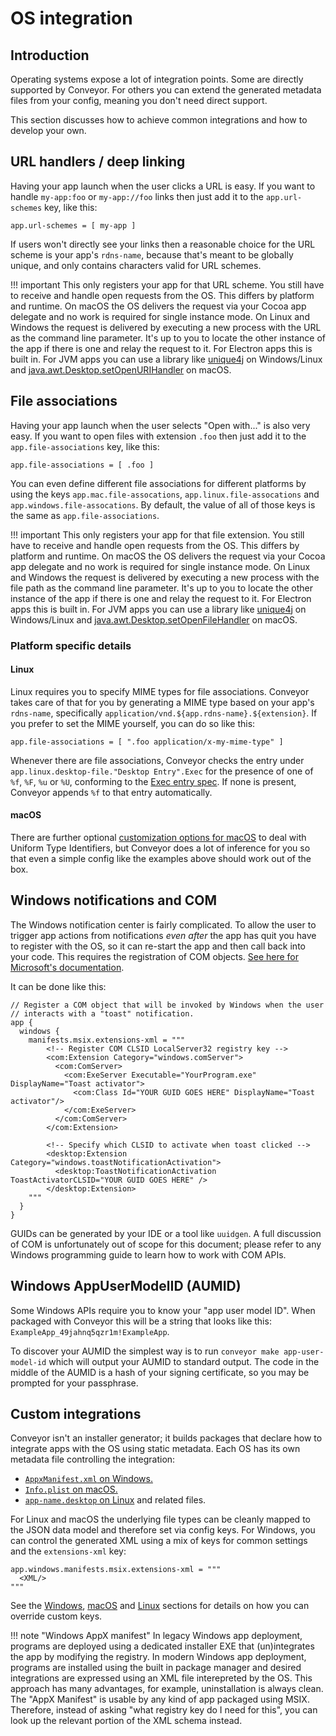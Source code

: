 # OS integration

## Introduction

Operating systems expose a lot of integration points. Some are directly supported by Conveyor. For others you can 
extend the generated metadata files from your config, meaning you don't need direct support.

This section discusses how to achieve common integrations and how to develop your own.

## URL handlers / deep linking

Having your app launch when the user clicks a URL is easy. If you want to handle `my-app:foo` or `my-app://foo` links then just add it to
the `app.url-schemes` key, like this:

```hocon
app.url-schemes = [ my-app ]
```

If users won't directly see your links then a reasonable choice for the URL scheme is your app's `rdns-name`, because that's meant to be globally unique, and only contains characters valid for URL schemes.

!!! important
    This only registers your app for that URL scheme. You still have to receive and handle open requests from the
    OS. This differs by platform and runtime. On macOS the OS delivers the request via your Cocoa app delegate and no work is required for
    single instance mode. On Linux and Windows the request is delivered by executing a new process with the URL as the command line parameter.
    It's up to you to locate the other instance of the app if there is one and relay the request to it. For Electron apps this is built in. For
    JVM apps you can use a library like [unique4j](https://github.com/prat-man/unique4j) on Windows/Linux and [java.awt.Desktop.setOpenURIHandler](https://docs.oracle.com/en/java/javase/17/docs/api/java.desktop/java/awt/Desktop.html#setOpenURIHandler(java.awt.desktop.OpenURIHandler)) on macOS.

## File associations

Having your app launch when the user selects "Open with..." is also very easy. If you want to open files with extension `.foo` then just add it to
the `app.file-associations` key, like this:

```hocon
app.file-associations = [ .foo ]
```

You can even define different file associations for different platforms by using the keys `app.mac.file-assocations`, `app.linux.file-assocations` and `app.windows.file-assocations`. By default, the value of all of those keys is the same as `app.file-associations`.

!!! important
    This only registers your app for that file extension. You still have to receive and handle open requests from the
    OS. This differs by platform and runtime. On macOS the OS delivers the request via your Cocoa app delegate and no work is required for
    single instance mode. On Linux and Windows the request is delivered by executing a new process with the file path as the command line parameter.
    It's up to you to locate the other instance of the app if there is one and relay the request to it. For Electron apps this is built in. For
    JVM apps you can use a library like [unique4j](https://github.com/prat-man/unique4j) on Windows/Linux and [java.awt.Desktop.setOpenFileHandler](https://docs.oracle.com/en/java/javase/17/docs/api/java.desktop/java/awt/Desktop.html#setOpenFileHandler(java.awt.desktop.OpenFilesHandler)) on macOS.


### Platform specific details

#### Linux

Linux requires you to specify MIME types for file associations. Conveyor takes care of that for you by generating a MIME type based on your app's `rdns-name`, specifically `application/vnd.${app.rdns-name}.${extension}`. If you prefer to set the MIME yourself, you can do so like this:

```hocon
app.file-associations = [ ".foo application/x-my-mime-type" ]
```

Whenever there are file associations, Conveyor checks the entry under `app.linux.desktop-file."Desktop Entry".Exec` for the presence of one of `%f`, `%F`, `%u` or `%U`, conforming to the [Exec entry spec](https://specifications.freedesktop.org/desktop-entry-spec/latest/ar01s07.html). If none is present, Conveyor appends `%f` to that entry automatically.

#### macOS

There are further optional [customization options for macOS](mac.md#file-associations) to deal with Uniform Type Identifiers, but Conveyor does a lot of inference
for you so that even a simple config like the examples above should work out of the box.

## Windows notifications and COM

The Windows notification center is fairly complicated. To allow the user to trigger app actions from notifications *even after* the app
has quit you have to register with the OS, so it can re-start the app and then call back into your code. This requires the registration of
COM objects. [See here for Microsoft's documentation](https://learn.microsoft.com/en-us/windows/apps/design/shell/tiles-and-notifications/send-local-toast-desktop-cpp-wrl#packaged).

It can be done like this:

```
// Register a COM object that will be invoked by Windows when the user 
// interacts with a "toast" notification.
app {
  windows {
    manifests.msix.extensions-xml = """
        <!-- Register COM CLSID LocalServer32 registry key -->
        <com:Extension Category="windows.comServer">
          <com:ComServer>
            <com:ExeServer Executable="YourProgram.exe" DisplayName="Toast activator">
              <com:Class Id="YOUR GUID GOES HERE" DisplayName="Toast activator"/>
            </com:ExeServer>
          </com:ComServer>
        </com:Extension>

        <!-- Specify which CLSID to activate when toast clicked -->
        <desktop:Extension Category="windows.toastNotificationActivation">
          <desktop:ToastNotificationActivation ToastActivatorCLSID="YOUR GUID GOES HERE" />
        </desktop:Extension>
    """
  }
}
```

GUIDs can be generated by your IDE or a tool like `uuidgen`. A full discussion of COM is unfortunately out of scope for this document;
please refer to any Windows programming guide to learn how to work with COM APIs.

## Windows AppUserModelID (AUMID)

Some Windows APIs require you to know your "app user model ID". When packaged with Conveyor this will be a string that looks like this:
`ExampleApp_49jahnq5qzr1m!ExampleApp`.

To discover your AUMID the simplest way is to run `conveyor make app-user-model-id` which will output your AUMID to standard output.
The code in the middle of the AUMID is a hash of your signing certificate, so you may be prompted for your passphrase.

## Custom integrations

Conveyor isn't an installer generator; it builds packages that declare how to integrate apps with the OS using static metadata. Each
OS has its own metadata file controlling the integration:

* [`AppxManifest.xml` on Windows.](https://learn.microsoft.com/en-us/uwp/schemas/appxpackage/appx-package-manifest)
* [`Info.plist` on macOS.](https://developer.apple.com/library/archive/documentation/General/Reference/InfoPlistKeyReference/Introduction/Introduction.html)
* [`app-name.desktop` on Linux](https://specifications.freedesktop.org/desktop-entry-spec/desktop-entry-spec-latest.html) and related files.

For Linux and macOS the underlying file types can be cleanly mapped to the JSON data model and therefore set via config keys. For Windows,
you can control the generated XML using a mix of keys for common settings and the `extensions-xml` key:

```hocon
app.windows.manifests.msix.extensions-xml = """
  <XML/>
"""
```

See the [Windows](windows.md), [macOS](mac.md) and [Linux](linux.md) sections for details on how you can override custom keys.

!!! note "Windows AppX manifest"
    In legacy Windows app deployment, programs are deployed using a dedicated installer EXE that (un)integrates the app by modifying the
    registry. In modern Windows app deployment, programs are installed using the built in package manager and desired integrations are
    expressed using an XML file interepreted by the OS. This approach has many advantages, for example, uninstallation is always clean.
    The "AppX Manifest" is usable by any kind of app packaged using MSIX. Therefore, instead of asking "what registry key do I need for 
    this", you can look up the relevant portion of the XML schema instead.
